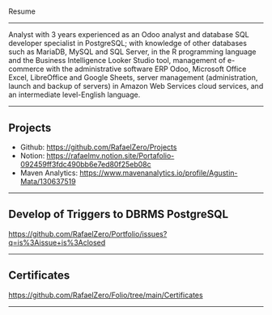 # 
Resume
___
Analyst with 3 years experienced as an Odoo analyst and database SQL developer specialist in PostgreSQL; with knowledge of other databases such as MariaDB, MySQL and SQL Server, in the R programming language and the Business Intelligence Looker Studio tool, management of e-commerce with the administrative software ERP Odoo, Microsoft Office Excel, LibreOffice and Google Sheets, server management (administration, launch and backup of servers) in Amazon Web Services cloud services, and an intermediate level-English language.

___

Projects
---
* Github:
https://github.com/RafaelZero/Projects
* Notion:
https://rafaelmv.notion.site/Portafolio-092459ff3fdc490bb6e7ed80f25eb08c
* Maven Analytics:
https://www.mavenanalytics.io/profile/Agustin-Mata/130637519

___

Develop of Triggers to DBRMS PostgreSQL
---
https://github.com/RafaelZero/Portfolio/issues?q=is%3Aissue+is%3Aclosed
___

Certificates
---
https://github.com/RafaelZero/Folio/tree/main/Certificates
___
